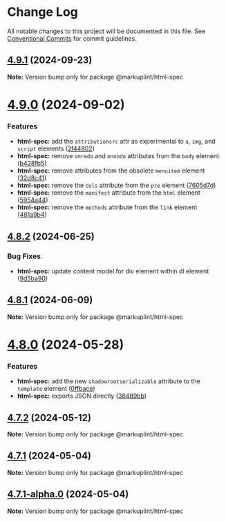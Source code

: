 # Change Log

All notable changes to this project will be documented in this file.
See [Conventional Commits](https://conventionalcommits.org) for commit guidelines.

## [4.9.1](https://github.com/markuplint/markuplint/compare/@markuplint/html-spec@4.9.0...@markuplint/html-spec@4.9.1) (2024-09-23)

**Note:** Version bump only for package @markuplint/html-spec





# [4.9.0](https://github.com/markuplint/markuplint/compare/@markuplint/html-spec@4.8.2...@markuplint/html-spec@4.9.0) (2024-09-02)


### Features

* **html-spec:** add the `attributionsrc` attr as experimental to `a`, `img`, and `script` elements ([2f44802](https://github.com/markuplint/markuplint/commit/2f44802264e3b51fa8f264536637bf419c86ca05))
* **html-spec:** remove `onredo` and `onundo` attributes from the `body` element ([b428fb5](https://github.com/markuplint/markuplint/commit/b428fb5fcd3e0e28d9ed85eb93cf6aad7f081942))
* **html-spec:** remove attributes from the obsolete `menuitem` element ([32d8c41](https://github.com/markuplint/markuplint/commit/32d8c415b03fbe68d5513d16fcaebf7318d289bf))
* **html-spec:** remove the `cols` attribute from the `pre` element ([7605d7d](https://github.com/markuplint/markuplint/commit/7605d7db3c9dd40e190b37580d6fb53c75cff692))
* **html-spec:** remove the `manifest` attribute from the `html` element ([5954a44](https://github.com/markuplint/markuplint/commit/5954a4490018d178ae71324badfcf1a352d9b07f))
* **html-spec:** remove the `methods` attribute from the `link` element ([481a9b4](https://github.com/markuplint/markuplint/commit/481a9b49bef3f5b5546f569c24dd956b5a3dcd54))





## [4.8.2](https://github.com/markuplint/markuplint/compare/@markuplint/html-spec@4.8.1...@markuplint/html-spec@4.8.2) (2024-06-25)

### Bug Fixes

- **html-spec:** update content model for div element within dl element ([9d5ba90](https://github.com/markuplint/markuplint/commit/9d5ba90f0704748513bd257aab74584ff3cdaef3))

## [4.8.1](https://github.com/markuplint/markuplint/compare/@markuplint/html-spec@4.8.0...@markuplint/html-spec@4.8.1) (2024-06-09)

**Note:** Version bump only for package @markuplint/html-spec

# [4.8.0](https://github.com/markuplint/markuplint/compare/@markuplint/html-spec@4.7.2...@markuplint/html-spec@4.8.0) (2024-05-28)

### Features

- **html-spec:** add the new `shadowrootserializable` attribute to the `template` element ([0ffbace](https://github.com/markuplint/markuplint/commit/0ffbace70332dfc7394bdb79c58abf1695c7fe5b))
- **html-spec:** exports JSON directly ([38489bb](https://github.com/markuplint/markuplint/commit/38489bbac006ecdfd5af6a4a55db5fb46c281202))

## [4.7.2](https://github.com/markuplint/markuplint/compare/@markuplint/html-spec@4.7.1...@markuplint/html-spec@4.7.2) (2024-05-12)

**Note:** Version bump only for package @markuplint/html-spec

## [4.7.1](https://github.com/markuplint/markuplint/compare/@markuplint/html-spec@4.7.1-alpha.0...@markuplint/html-spec@4.7.1) (2024-05-04)

**Note:** Version bump only for package @markuplint/html-spec

## [4.7.1-alpha.0](https://github.com/markuplint/markuplint/compare/@markuplint/html-spec@4.7.0...@markuplint/html-spec@4.7.1-alpha.0) (2024-05-04)

**Note:** Version bump only for package @markuplint/html-spec
